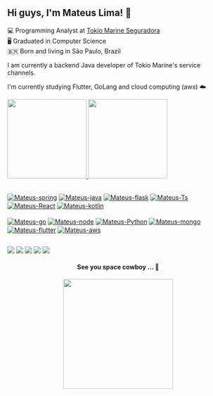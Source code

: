 ## Hi guys, I'm Mateus Lima! :call_me_hand: 

💻 Programming Analyst at [Tokio Marine Seguradora](https://www.tokiomarine.com.br/) <br>
:desktop_computer: Graduated in Computer Science <br>
🇧🇷 Born and living in São Paulo, Brazil <br>

I am currently a backend Java developer of Tokio Marine's service channels.

I'm currently studying Flutter, GoLang and cloud computing (aws) :cloud:
 <div>
  <a href="https://github.com/lordradamanthys">
  <img height="180em" src="https://github-readme-stats.vercel.app/api?username=lordradamanthys&show_icons=true&theme=midnight-purple&include_all_commits=true&count_private=true"/>
  <img height="180em" src="https://github-readme-stats.vercel.app/api/top-langs/?username=lordradamanthys&layout=compact&langs_count=7&theme=midnight-purple"/>
</div>
 
<div style="display: inline_block"><br>


<a href="https://spring.io/projects/spring-framework"><img align="center" alt="Mateus-spring" src="https://img.shields.io/badge/Spring-6DB33F?style=for-the-badge&logo=spring&logoColor=white"></a>
 <a href="https://docs.oracle.com/en/java/"><img align="center" alt="Mateus-java" src="https://img.shields.io/badge/Java-ED8B00?style=for-the-badge&logo=java&logoColor=white"></a>
  <a href="https://flask.palletsprojects.com/en/2.0.x/"><img align="center" alt="Mateus-flask" src="https://img.shields.io/badge/Flask-000000?style=for-the-badge&logo=flask&logoColor=white"></a>
   <a href="https://docs.microsoft.com/en-us/archive/msdn-magazine/2015/january/typescript-understanding-typescript"><img align="center" alt="Mateus-Ts"  src="https://img.shields.io/badge/TypeScript-007ACC?style=for-the-badge&logo=typescript&logoColor=white"></a>
  <a href="https://reactnative.dev/docs/getting-started"><img align="center" alt="Mateus-React" src="https://img.shields.io/badge/React_Native-20232A?style=for-the-badge&logo=react&logoColor=61DAFB"></a>
 <a href="https://kotlinlang.org/docs/getting-started.html"> <img align="center" alt="Mateus-kotlin" src="https://img.shields.io/badge/Kotlin-0095D5?&style=for-the-badge&logo=kotlin&logoColor=white"></a>
 <br><br>
  <a href="https://golang.org/doc/"><img align="center" alt="Mateus-go" src="https://img.shields.io/badge/Go-00ADD8?style=for-the-badge&logo=go&logoColor=white"></a>
<a href="https://nodejs.org/en/docs/"> <img align="center" alt="Mateus-node"  src="https://img.shields.io/badge/Node.js-43853D?style=for-the-badge&logo=node.js&logoColor=white"></a>
 <a href="https://www.python.org/doc/"><img align="center" alt="Mateus-Python" src="https://img.shields.io/badge/Python-3776AB?style=for-the-badge&logo=python&logoColor=white"></a>
 <a href="https://docs.mongodb.com/manual/"><img align="center" alt="Mateus-mongo"  src="https://img.shields.io/badge/MongoDB-4EA94B?style=for-the-badge&logo=mongodb&logoColor=white"></a>
 <a href="https://flutter.dev/docs"><img align="center" alt="Mateus-flutter"  src="https://img.shields.io/badge/Flutter-02569B?style=for-the-badge&logo=flutter&logoColor=white"></a>
<a href="https://docs.aws.amazon.com/index.html"> <img align="center" alt="Mateus-aws"  src="https://img.shields.io/badge/Amazon_AWS-232F3E?style=for-the-badge&logo=amazon-aws&logoColor=white"></a>
</div>
  
  ##
 
<div style="display:inline;" > 
   <a href = "mailto:mateuslima565@gmail.com"><img src="https://img.shields.io/badge/Gmail-D14836?style=for-the-badge&logo=gmail&logoColor=white" target="_blank"></a>
   <a href="https://www.linkedin.com/in/mateuslm/" target="_blank"><img src="https://img.shields.io/badge/-LinkedIn-%230077B5?style=for-the-badge&logo=linkedin&logoColor=white" target="_blank"></a> 
  <a href="https://t.me/MateuslMatos" target="_blank"><img src="https://img.shields.io/badge/Telegram-2CA5E0?style=for-the-badge&logo=telegram&logoColor=white" target="_blank"></a>
 <a href="https://api.whatsapp.com/send?phone=5511951237661" target="_blank"><img src="https://img.shields.io/badge/WhatsApp-25D366?style=for-the-badge&logo=whatsapp&logoColor=white" target="_blank"></a>
   <a href="https://instagram.com/mateuslmatos" target="_blank"><img src="https://img.shields.io/badge/-Instagram-%23E4405F?style=for-the-badge&logo=instagram&logoColor=white" target="_blank"></a>
</div>
<div align="center" style="margin: 0 auto;">
  <h4>See you space cowboy ... 👀</h4>
  <img  width="250" heght="100" src="https://user-images.githubusercontent.com/49004830/129315028-9191b164-4d6b-4c55-b426-2bd8de661137.gif">
</div>

